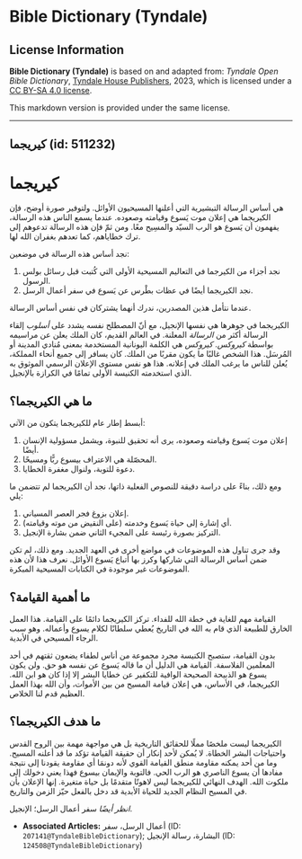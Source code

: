 # Bible Dictionary (Tyndale)

## License Information

**Bible Dictionary (Tyndale)** is based on and adapted from: _Tyndale Open Bible Dictionary_, [Tyndale House Publishers](https://tyndaleopenresources.com/), 2023, which is licensed under a [CC BY-SA 4.0 license](https://creativecommons.org/licenses/by-sa/4.0/legalcode.en).

This markdown version is provided under the same license.



--------------------------------

## كيريجما (id: 511232)

كيريجما
=======

هي أساس الرسالة التبشيرية التي أعلنها المسيحيون الأوائل. ولتوفير صورة أوضح، فإن الكيريجما هي إعلان موت يَسوع وقيامته وصعوده. عندما يسمع الناس هذه الرسالة، يفهمون أن يَسوع هو الرب السيّد والمسِيح معًا. ومن ثمّ فإن هذه الرسالة تدعوهم إلى ترك خطاياهم، كما تعدهم بغفران الله لها.

نجد أساس هذه الرسالة في موضعين:

1. نجد أجزاء من الكيرجما في التعاليم المسيحية الأولى التي كُتبت قبل رسائل بولس الرسول.
2. نجد الكيريجما أيضًا في عظات بطْرس عن يَسوع في سفر أعمال الرسل.

عندما نتأمل هذين المصدرين، ندرك أنهما يشتركان في نفس أساس الرسالة.

الكيريجما في جوهرها هي نفسها الإنجيل، مع أنّ المصطلح نفسه يشدد على *أسلوب* إلقاء الرسالة أكثر من *الرسالة* المعلنة. في العالم القديم، كان الملك يعلن عن مراسيمه بواسطة *كيروكس*. *كيروكس* هي الكلمة اليونانية المستخدمة بمعنى مُنادي المدينة أو المُرسَل. هذا الشخص غالبًا ما يكون مقربًا من الملك. كان يسافر إلى جميع أنحاء المملكة، يُعلن للناس ما يرغب الملك في إعلانه. هذا هو نفس مستوى الإعلان الرسمي الموثوق به الذي استخدمته الكنيسة الأولى تمامًا في الكرازة بالإنجيل.

ما هي الكيريجما؟
----------------

أبسط إطار عام للكيريجما يتكون من الآتي:

1. إعلان موت يَسوع وقيامته وصعوده، يرى أنه تحقيق للنبوة، ويشمل مسؤولية الإنسان أيضًا.
2. المحصّلة هي الاعتراف بيسوع ربًّا ومسيحًا.
3. دعوة للتوبة، ولنوال مغفرة الخطايا.

ومع ذلك، بناءً على دراسة دقيقة للنصوص الفعلية ذاتها، نجد أن الكيريجما لم تتضمن ما يلي:

1. إعلان بزوغ فجر العصر المسياني.
2. أي إشارة إلى حياة يَسوع وخدمته (على النقيض من موته وقيامته).
3. التركيز بصورة رئيسة على المجيء الثاني ضمن بشارة الإنجيل.

وقد جرى تناول هذه الموضوعات في مواضع أخرى في العهد الجديد. ومع ذلك، لم تكن ضمن أساس الرسالة التي شاركها وكرز بها أتباع يَسوع الأوائل. نعرف هذا لأن هذه الموضوعات غير موجودة في الكتابات المسيحية المبكرة.

ما أهمية القيامة؟
-----------------

القيامة مهم للغاية في خطة الله للفداء. تركز الكيريجما دائمًا على القيامة. هذا العمل الخارق للطبيعة الذي قام به الله في التاريخ يُعطي سلطانًا لكلام يسوع وأعماله. وهو سبب الرجاء المسيحي في الأبدية.

بدون القيامة، ستصبح الكنيسة مجرد مجموعة من أناس لطفاء يضعون ثقتهم في أحد المعلمين الفلاسفة. القيامة هي الدليل أن ما قاله يَسوع عن نفسه هو حق. ولن يكون يسوع هو الذبيحة الصحيحة الوافية للتكفير عن خطايا البشر إلا إذا كان هو ابن الله. الكيريجما، في الأساس، هي إعلان قيامة المسيح من بين الأموات، وأن الله بهذا العمل العظيم قدم لنا الخلاص.

ما هدف الكيريجما؟
-----------------

الكيريجما ليست ملخصًا مملًا للحقائق التاريخية بل هي مواجهة مهمة بين الروح القدس واحتياجات البشر الخطاة. لا يُمكن لأحد إنكار أن حقيقة القيامة تؤكد ما قد أعلنه المسيح. وما من أحد يمكنه مقاومة منطق القيامة القوي لأنه دونمَا أي مقاومة يقودنا إلى نتيجة مفادها أن يسوع الناصري هو الرب الحي. فالتوبة والإيمان بيسوع فهذا يعني دخولك إلى ملكوت الله. الهدف النهائي للكيريجما ليس لاهوتًا متقدمًا بل حياة متغيرة. إنها الإعلان بأن في المسيح النظام الجديد للحياة الأبدية قد دخل بالفعل حيّز الزمن والتاريخ.

*انظر أيضًا* سفر أعمال الرسل؛ الإنجيل.

* **Associated Articles:** أعمال الرسل، سفر (ID: `207141@TyndaleBibleDictionary`); البشارة، رسالة الإنجيل (ID: `124508@TyndaleBibleDictionary`)

